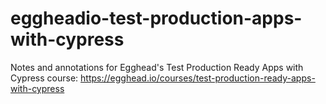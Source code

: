 # eggheadio-test-production-apps-with-cypress
Notes and annotations for Egghead's Test Production Ready Apps with Cypress course: https://egghead.io/courses/test-production-ready-apps-with-cypress
